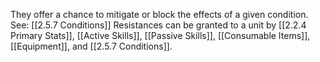 They offer a chance to mitigate or block the effects of a given condition. See: [[2.5.7 Conditions]]
Resistances can be granted to a unit by [[2.2.4 Primary Stats]], [[Active Skills]], [[Passive Skills]], [[Consumable Items]], [[Equipment]], and [[2.5.7 Conditions]].